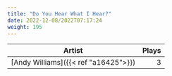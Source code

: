 ```yaml
---
title: "Do You Hear What I Hear?"
date: 2022-12-08/2022T07:17:24
weight: 195
---
```




 Artist | Plays 
----- | -----:
[Andy Williams]({{< ref "a16425">}}) | 3
